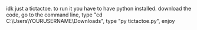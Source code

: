 idk just a tictactoe.
to run it you have to have python installed.
download the code,
go to the command line,
type "cd C:\Users\YOURUSERNAME\Downloads",
type "py tictactoe.py",
enjoy
